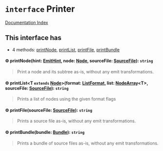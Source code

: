 # `interface` Printer

[Documentation Index](../README.md)

## This interface has

- 4 methods:
[printNode](#-printnodehint-emithint-node-node-sourcefile-sourcefile-string),
[printList](#-printlistt-extends-nodeformat-listformat-list-nodearrayt-sourcefile-sourcefile-string),
[printFile](#-printfilesourcefile-sourcefile-string),
[printBundle](#-printbundlebundle-bundle-string)


#### ⚙ printNode(hint: [EmitHint](../enum.EmitHint/README.md), node: [Node](../interface.Node/README.md), sourceFile: [SourceFile](../interface.SourceFile/README.md)): `string`

> Print a node and its subtree as-is, without any emit transformations.



#### ⚙ printList\<T `extends` [Node](../interface.Node/README.md)>(format: [ListFormat](../enum.ListFormat/README.md), list: [NodeArray](../interface.NodeArray/README.md)\<T>, sourceFile: [SourceFile](../interface.SourceFile/README.md)): `string`

> Prints a list of nodes using the given format flags



#### ⚙ printFile(sourceFile: [SourceFile](../interface.SourceFile/README.md)): `string`

> Prints a source file as-is, without any emit transformations.



#### ⚙ printBundle(bundle: [Bundle](../interface.Bundle/README.md)): `string`

> Prints a bundle of source files as-is, without any emit transformations.



